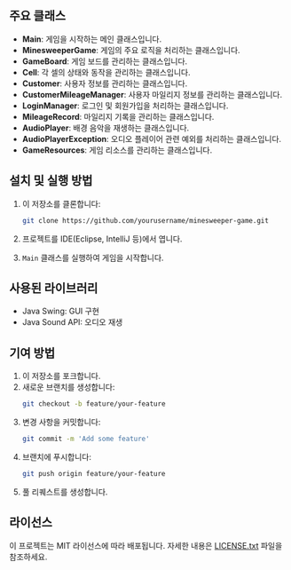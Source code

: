 
## 주요 클래스

- **Main**: 게임을 시작하는 메인 클래스입니다.
- **MinesweeperGame**: 게임의 주요 로직을 처리하는 클래스입니다.
- **GameBoard**: 게임 보드를 관리하는 클래스입니다.
- **Cell**: 각 셀의 상태와 동작을 관리하는 클래스입니다.
- **Customer**: 사용자 정보를 관리하는 클래스입니다.
- **CustomerMileageManager**: 사용자 마일리지 정보를 관리하는 클래스입니다.
- **LoginManager**: 로그인 및 회원가입을 처리하는 클래스입니다.
- **MileageRecord**: 마일리지 기록을 관리하는 클래스입니다.
- **AudioPlayer**: 배경 음악을 재생하는 클래스입니다.
- **AudioPlayerException**: 오디오 플레이어 관련 예외를 처리하는 클래스입니다.
- **GameResources**: 게임 리소스를 관리하는 클래스입니다.

## 설치 및 실행 방법

1. 이 저장소를 클론합니다:
    ```sh
    git clone https://github.com/yourusername/minesweeper-game.git
    ```

2. 프로젝트를 IDE(Eclipse, IntelliJ 등)에서 엽니다.

3. `Main` 클래스를 실행하여 게임을 시작합니다.

## 사용된 라이브러리

- Java Swing: GUI 구현
- Java Sound API: 오디오 재생

## 기여 방법

1. 이 저장소를 포크합니다.
2. 새로운 브랜치를 생성합니다:
    ```sh
    git checkout -b feature/your-feature
    ```
3. 변경 사항을 커밋합니다:
    ```sh
    git commit -m 'Add some feature'
    ```
4. 브랜치에 푸시합니다:
    ```sh
    git push origin feature/your-feature
    ```
5. 풀 리퀘스트를 생성합니다.

## 라이선스

이 프로젝트는 MIT 라이선스에 따라 배포됩니다. 자세한 내용은 [LICENSE.txt](LICENSE.txt) 파일을 참조하세요.

